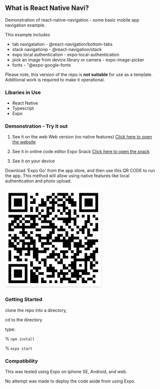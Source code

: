 ## What is React Native Navi? 

Demonstration of react-native-navigation - some basic mobile app navigation example. 

This example includes
* tab navigatation - @react-navigation/bottom-tabs  
* stack navigationp -  @react-navigation/stack
* expo local authentication - expo-local-authentication
* pick an image from device library or camera - expo-image-picker
* fonts - "@expo-google-fonts


Please note,  this version of the repo is **not suitable** for use as a template.  Additional work is required to make it operational. 

### Libaries in Use

* React Native
* Typescript
* Expo

### Demonstration - Try it out

1. See it on the web
Web version (no native features)
[Click here to open the website](https://ericsfeed.github.io/react-native-navi)

2. See it in online code editor
Expo Snack
[Click here to open the snack](https://snack.expo.dev/@dotterpop1/github.com-ericsfeed-react-native-navi?platform=web)

3. See it on your device

Download 'Expo Go' from the app store, and then use this QR CODE to run the app.  This method will allow using native features like local authentication and photo upload. 

![expo qr code](assets/qrcodeAug21.png)


### Getting Started

clone the repo into a directory, 

cd to the directory

type:

% `npm install`

% `expo start`


### Compatibility 

This was tested using Expo on iphone SE, Android, and web.  

No attempt was made to deploy the code aside from using Expo.
